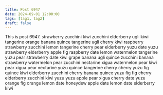 ```yaml
---
title: Post 6947
date: 2024-09-01 12:00:00
tags: [tag1, tag2]
draft: false
---
```

This is post 6947.
strawberry
zucchini
kiwi
zucchini
elderberry
ugli
kiwi
tangerine
orange
banana
quince
tangerine
ugli
cherry
kiwi
raspberry
strawberry
zucchini
lemon
tangerine
cherry
pear
elderberry
yuzu
date
yuzu
strawberry
elderberry
apple
fig
raspberry
date
lemon
watermelon
tangerine
yuzu
pear
strawberry
date
kiwi
grape
banana
ugli
quince
zucchini
banana
strawberry
watermelon
pear
zucchini
nectarine
xigua
watermelon
pear
kiwi
pear
xigua
pear
nectarine
yuzu
quince
tangerine
cherry
cherry
yuzu
fig
quince
kiwi
elderberry
zucchini
cherry
banana
quince
yuzu
fig
fig
cherry
elderberry
zucchini
kiwi
yuzu
yuzu
apple
pear
xigua
cherry
date
yuzu
orange
fig
orange
lemon
date
honeydew
apple
date
lemon
date
elderberry
kiwi
